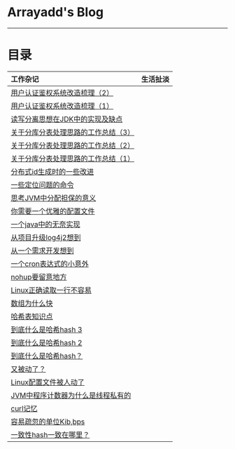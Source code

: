 # Arrayadd's Blog

-----
# 目录

|工作杂记|生活扯淡|
|:---|:---|
| [用户认证鉴权系统改造梳理（2）](/article/userauth2.md)||
| [用户认证鉴权系统改造梳理（1）](/article/userauth1.md)||
| [读写分离思想在JDK中的实现及缺点](/article/copyonwrite.md)||
| [关于分库分表处理思路的工作总结（3）](/article/fenbiao3.md)||
| [关于分库分表处理思路的工作总结（2）](/article/fenbiao2.md)||
| [关于分库分表处理思路的工作总结（1）](/article/fenbiao1.md)||
| [分布式id生成时的一些改进](/article/snowflake.md)||
| [一些定位问题的命令](/article/somecommand.md)||
| [思考JVM中分配担保的意义](https://gist.github.com/arrayadd/0ff0a468f1e201422d5264ac350f9ab1)||
| [你需要一个优雅的配置文件](https://gist.github.com/arrayadd/4f2508402de6096b2ef98d0217165092)||
| [一个java中的无奈实现](https://gist.github.com/arrayadd/e2ac06650ae7adc722dc77d890f0f15c)||
| [从项目升级log4j2想到](https://gist.github.com/arrayadd/27c728f340041f1c5d212ee02a643ade)||
| [从一个需求开发想到](https://gist.github.com/arrayadd/963610e9ae291ffa3555b4a9eb30004e)||
| [一个cron表达式的小意外](https://gist.github.com/arrayadd/50c73e9d68f8d6c628f1378158ed090c)||
| [nohup要留意地方](https://gist.github.com/arrayadd/09cca7ad4e710fac5a7f84445ebcb788)||
| [Linux正确读取一行不容易](https://gist.github.com/arrayadd/6b20e7b05c44916789dc3a742f4e36de)||
| [数组为什么快](https://gist.github.com/arrayadd/c2bfaa21e6a9624a5ce54c47870ecf66)||
| [哈希表知识点](https://gist.github.com/arrayadd/56270ec72e171d0d3ab46c4857b42e55)||
| [到底什么是哈希hash 3](https://gist.github.com/arrayadd/9a9beac0083ac16b296be76466994280)||
| [到底什么是哈希hash 2](https://gist.github.com/arrayadd/3cbefa36ea8fec3aaa73cb262428be26)||
| [到底什么是哈希hash？](https://gist.github.com/arrayadd/8a4ab3f050e4b1009639e19ef347b1ad)||
| [又被动了？](https://gist.github.com/arrayadd/c90cb4a8523538ec0125a454dc458295)||
| [Linux配置文件被人动了](https://gist.github.com/arrayadd/ac5b7612dc0423b6ad5aad540b1ecfa1)||
| [JVM中程序计数器为什么是线程私有的](https://gist.github.com/arrayadd/85967c9ca8f231e5a4a120aa0322e379)||
| [curl记忆](https://gist.github.com/arrayadd/ee5d008e45e4f15886a5194d51a65251)||
| [容易疏忽的单位Kib,bps](https://gist.github.com/arrayadd/8a4740c8f8cd4a9a5751f59bc420a1cc)||
| [一致性hash一致在哪里？](https://gist.github.com/arrayadd/12ff31dda58be5412b12b800e440c070)||



